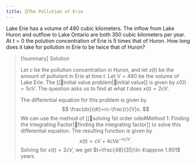 ```yaml
---
title: 🗒️The Pollution of Erie
---
```


Lake Erie has a volume of $480$ cubic kilometers. The inflow from Lake Huron and outflow to Lake Ontario are both $350$ cubic kilometers per year. At $t=0$ the polution concentration of Erie is 5 times that of Huron. How long does it take for pollution in Erie to be twice that of Huron?

> [!summary] Solution
> 
> Let $c$ be the pollution concentration in Huron, and let $x(t)$ be the amount of pollutant in Erie at time $t$. Let $V=480$ be the volume of Lake Erie. The [[📘initial value problem|📘initial value]] is given by $x(0)=5cV$. The question asks us to find at what $t$ does $x(t)=2cV$. 
>
> The differential equation for this problem is given by
> $$
> \frac{dx}{dt}=rc-\frac{r}{V}x.
> $$
> We can use the method of [[📙solving 1st order ode#Method 1: Finding the Integrating Factor|📙finding the integrating factor]] to solve this differential equation. The resulting function is given by 
> $$
> x(t)=cV+4cVe^{-rc/V}.
> $$
> Solving for $x(t)=2cV$, we get $t=\frac{48}{35}\ln 4\approx 1.901$ years. 
